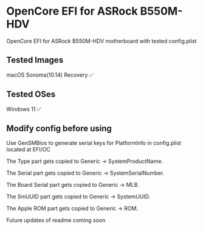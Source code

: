 # OpenCore EFI for ASRock B550M-HDV
OpenCore EFI for ASRock B550M-HDV motherboard with tested config.plist

## Tested Images
macOS Sonoma(10.14) Recovery ✅

## Tested OSes 
Windows 11 ✅

## Modify config before using

Use GenSMBios to generate serial keys for PlatformInfo in config.plist located at EFI/OC

The Type part gets copied to Generic -> SystemProductName.

The Serial part gets copied to Generic -> SystemSerialNumber.

The Board Serial part gets copied to Generic -> MLB.

The SmUUID part gets copied to Generic -> SystemUUID.

The Apple ROM part gets copied to Generic -> ROM.

Future updates of readme coming soon
